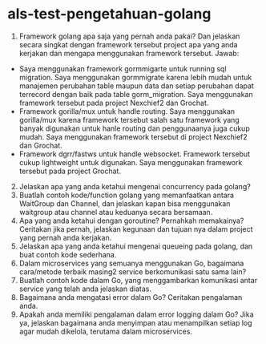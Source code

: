 # als-test-pengetahuan-golang
1. Framework golang apa saja yang pernah anda pakai? Dan jelaskan secara singkat dengan framework tersebut project apa yang anda kerjakan dan mengapa menggunakan framework tersebut. 
Jawab: 
- Saya menggunakan framework gormmigarte untuk running sql migration. Saya menggunakan gormmigrate karena lebih mudah untuk manajemen perubahan table maupun data dan setiap perubahan dapat terrecord dengan baik pada table gorm_migration. Saya menggunakan framework tersebut pada project Nexchief2 dan Grochat.
- Framework gorilla/mux untuk handle routing. Saya menggunakan gorilla/mux karena framework tersebut salah satu framework yang banyak digunakan untuk hanle routing dan penggunaanya juga cukup mudah. Saya menggunakan framework tersebut di project Nexchief2 dan Grochat.
- Framework dgrr/fastws untuk handle websocket. Framework tersebut cukup lightweight untuk digunakan. Saya menggunakan framework tersebut pada project Grochat.


2. Jelaskan apa yang anda ketahui mengenai concurrency pada golang?
3. Buatlah contoh kode/function golang yang memanfaatkan antara WaitGroup dan Channel, dan jelaskan kapan bisa menggunakan waitgroup atau channel atau keduanya secara bersamaan.
4. Apa yang anda ketahui dengan goroutine? Pernahkah memakainya? Ceritakan jika pernah, jelaskan kegunaan dan tujuan nya dalam project yang pernah anda kerjakan.
5. Jelaskan apa yang anda ketahui mengenai queueing pada golang, dan buat contoh kode sederhana.
6. Dalam microservices yang semuanya menggunakan Go, bagaimana cara/metode terbaik masing2 service berkomunikasi satu sama lain?
7. Buatlah contoh kode dalam Go, yang menggambarkan komunikasi antar service yang telah anda jelaskan diatas.
8. Bagaimana anda mengatasi error dalam Go? Ceritakan pengalaman anda.
9. Apakah anda memiliki pengalaman dalam error logging dalam Go? Jika ya, jelaskan bagaimana anda menyimpan atau menampilkan setiap log agar mudah dikelola, terutama dalam microservices.
